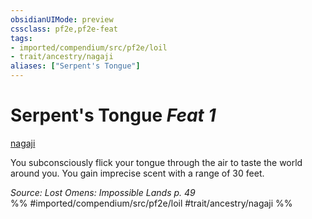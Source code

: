 ```yaml
---
obsidianUIMode: preview
cssclass: pf2e,pf2e-feat
tags:
- imported/compendium/src/pf2e/loil
- trait/ancestry/nagaji
aliases: ["Serpent's Tongue"]
---
```

# Serpent's Tongue  *Feat 1*  
[nagaji](nagaji-loil.md)  


You subconsciously flick your tongue through the air to taste the world around you. You gain imprecise scent with a range of 30 feet.

*Source: Lost Omens: Impossible Lands p. 49*  
%% #imported/compendium/src/pf2e/loil #trait/ancestry/nagaji %%